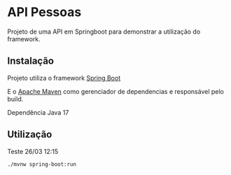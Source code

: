 # API Pessoas

Projeto de uma API em Springboot para demonstrar a utilização
do framework. 

## Instalação

Projeto utiliza o framework
[Spring Boot](https://spring.io/projects/spring-boot#overview) 

E o [Apache Maven](https://maven.apache.org/) como gerenciador de dependencias e responsável pelo build.

Dependência Java 17

## Utilização

Teste 26/03 12:15


```
./mvnw spring-boot:run
```

